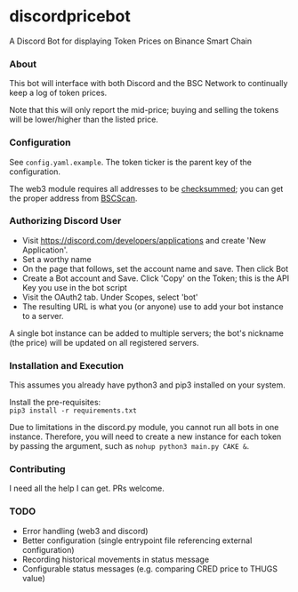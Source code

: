 # discordpricebot
A Discord Bot for displaying Token Prices on Binance Smart Chain

### About
This bot will interface with both Discord and the BSC Network to continually keep a log of token prices.

Note that this will only report the mid-price; buying and selling the tokens will be lower/higher than the listed price.

### Configuration
See `config.yaml.example`. The token ticker is the parent key of the configuration.

The web3 module requires all addresses to be [checksummed](https://coincodex.com/article/2078/ethereum-address-checksum-explained/); you can get the proper address from [BSCScan](https://bscscan.com/).

### Authorizing Discord User

- Visit https://discord.com/developers/applications and create 'New Application'.
- Set a worthy name
- On the page that follows, set the account name and save. Then click Bot
- Create a Bot account and Save. Click 'Copy' on the Token; this is the API Key you use in the bot script
- Visit the OAuth2 tab. Under Scopes, select 'bot'
- The resulting URL is what you (or anyone) use to add your bot instance to a server.

A single bot instance can be added to multiple servers; the bot's nickname (the price) will be updated on all registered servers.

### Installation and Execution
This assumes you already have python3 and pip3 installed on your system.

Install the pre-requisites:  
`pip3 install -r requirements.txt`

Due to limitations in the discord.py module, you cannot run all bots in one instance. 
Therefore, you will need to create a new instance for each token by passing the argument, such as `nohup python3 main.py CAKE &`.

### Contributing
I need all the help I can get. PRs welcome.

### TODO
- Error handling (web3 and discord)
- Better configuration (single entrypoint file referencing external configuration)
- Recording historical movements in status message
- Configurable status messages (e.g. comparing CRED price to THUGS value)